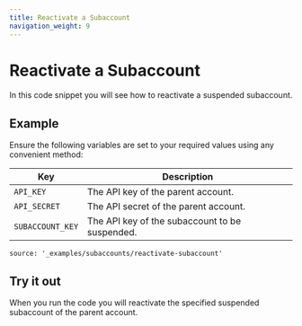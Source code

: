 ```yaml
---
title: Reactivate a Subaccount
navigation_weight: 9
---
```


# Reactivate a Subaccount

In this code snippet you will see how to reactivate a suspended subaccount.

## Example

Ensure the following variables are set to your required values using any convenient method:

Key | Description
-- | --
`API_KEY` | The API key of the parent account.
`API_SECRET` | The API secret of the parent account.
`SUBACCOUNT_KEY` | The API key of the subaccount to be suspended.

```code_snippets
source: '_examples/subaccounts/reactivate-subaccount'
```

## Try it out

When you run the code you will reactivate the specified suspended subaccount of the parent account.

